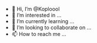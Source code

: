 - 👋 Hi, I’m @Koploool
- 👀 I’m interested in ...
- 🌱 I’m currently learning ...
- 💞️ I’m looking to collaborate on ...
- 📫 How to reach me ...

<!---
Koploool/Koploool is a ✨ special ✨ repository because its `README.md` (this file) appears on your GitHub profile.
You can click the Preview link to take a look at your changes.
--->
